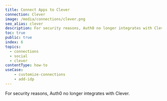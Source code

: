 ```yaml
---
title: Connect Apps to Clever
connection: Clever
image: /media/connections/clever.png
seo_alias: clever
description: For security reasons, Auth0 no longer integrates with Clever.
toc: true
public: true
index: 6
topics:
  - connections
  - social
  - clever
contentType: how-to
useCase:
    - customize-connections
    - add-idp
---
```

For security reasons, Auth0 no longer integrates with Clever.

